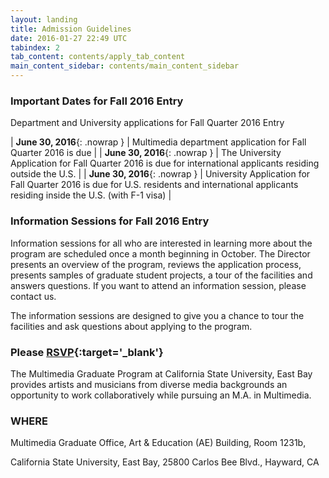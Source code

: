 ```yaml
---
layout: landing
title: Admission Guidelines
date: 2016-01-27 22:49 UTC
tabindex: 2
tab_content: contents/apply_tab_content
main_content_sidebar: contents/main_content_sidebar
---
```

### Important Dates for Fall 2016 Entry

Department and University applications for Fall Quarter 2016 Entry

| **June 30, 2016**{: .nowrap } | Multimedia department application for Fall Quarter 2016 is due |
| **June 30, 2016**{: .nowrap } | The University Application for Fall Quarter 2016 is due for international applicants residing outside the U.S. |
| **June 30, 2016**{: .nowrap } | University Application for Fall Quarter 2016 is due for U.S. residents and international applicants residing inside the U.S. (with F-1 visa) |

### Information Sessions for Fall 2016 Entry

Information sessions for all who are interested in learning more about the program are scheduled once a month beginning in October. The Director presents an overview of the program, reviews the application process, presents samples of graduate student projects, a tour of the facilities and answers questions. If you want to attend an information session, please contact us.


The information sessions are designed to give you a chance to tour the facilities and ask questions about applying to the program.
### Please [RSVP](https://www.eventbrite.com/e/multimedia-graduate-program-info-session-tickets-20479142667){:target='_blank'}


The Multimedia Graduate Program at California State University, East Bay provides artists and musicians from diverse media backgrounds an opportunity to work collaboratively while pursuing an M.A. in Multimedia.


### WHERE
Multimedia Graduate Office, Art & Education (AE) Building, Room 1231b,

California State University, East Bay, 25800 Carlos Bee Blvd., Hayward, CA
